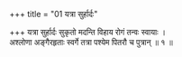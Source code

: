 +++
title = "01 यत्रा सुर्हार्दः"

+++
यत्रा सुर्हार्दः सुकृतो मदन्ति विहाय रोगं तन्वः स्वायाः ।  
अश्लोणा अङ्गैरहृताः स्वर्गे तत्रा पश्येम पितरौ च पुत्रान् ॥ १ ॥